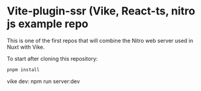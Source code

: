 # Vite-plugin-ssr (Vike, React-ts, nitro js example repo

This is one of the first repos that will combine the Nitro web server used in Nuxt with Vike.

To start after cloning this repository: 

```bash
pnpm install
```

vike dev: npm run server:dev